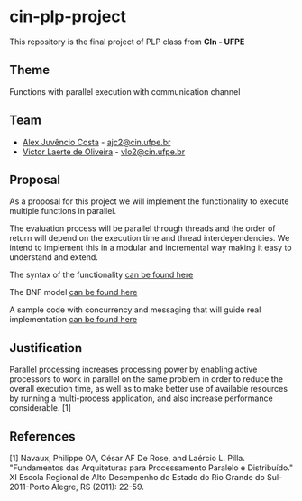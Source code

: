 # cin-plp-project
This repository is the final project of PLP class from <b>CIn - UFPE</b>

## Theme
Functions with parallel execution with communication channel

## Team
* [Alex Juvêncio Costa](https://github.com/AlexJCosta) - [ajc2@cin.ufpe.br](ajc2@cin.ufpe.br)
* [Victor Laerte de Oliveira](https://github.com/victorlaerte) - [vlo2@cin.ufpe.br](vlo2@cin.ufpe.br)

## Proposal
As a proposal for this project we will implement the functionality to execute multiple functions in parallel.

The evaluation process will be parallel through threads and the order of return will depend on the execution time and thread interdependencies.
We intend to implement this in a modular and incremental way making it easy to understand and extend.

The syntax of the functionality [can be found here](/SINTAX.md)

The BNF model [can be found here](/BNF.md)

A sample code with concurrency and messaging that will guide real implementation [can be found here](https://github.com/victorlaerte/ichat-api)

## Justification
Parallel processing increases processing power by enabling active processors to work in parallel on the same problem in order to reduce the overall execution time, as well as to make better use of available resources by running a multi-process application, and also increase performance considerable. [1]

## References
[1] Navaux, Philippe OA, César AF De Rose, and Laércio L. Pilla. "Fundamentos das Arquiteturas para Processamento Paralelo e Distribuído." XI Escola Regional de Alto Desempenho do Estado do Rio Grande do Sul-2011-Porto Alegre, RS (2011): 22-59.
